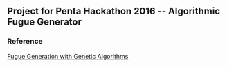 ## Project for Penta Hackathon 2016 -- Algorithmic Fugue Generator 
### Reference  
[Fugue Generation with Genetic Algorithms](http://www.cs.cornell.edu/boom/2001sp/Milkie/index.html)
